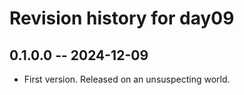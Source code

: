 # Revision history for day09

## 0.1.0.0 -- 2024-12-09

* First version. Released on an unsuspecting world.

